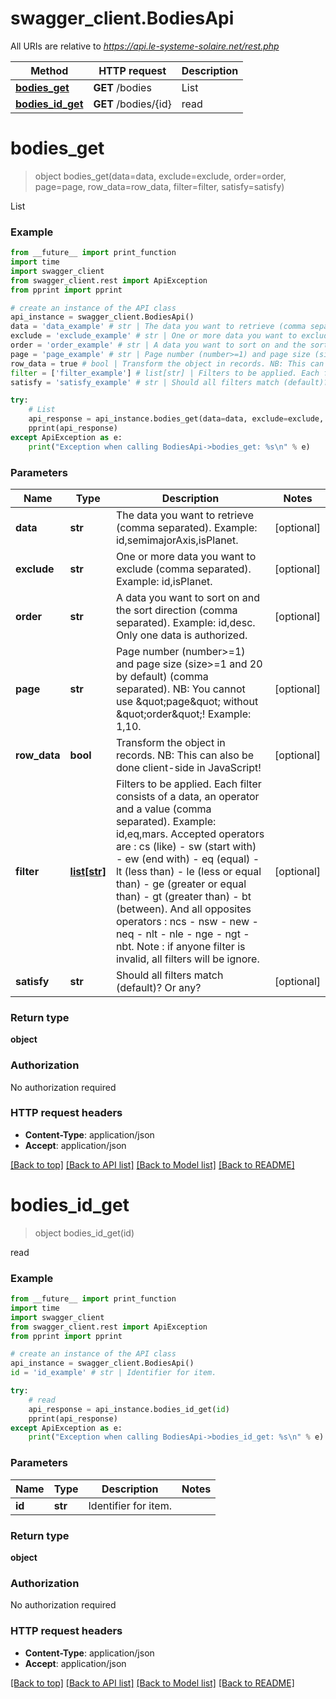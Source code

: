 # swagger_client.BodiesApi

All URIs are relative to *https://api.le-systeme-solaire.net/rest.php*

Method | HTTP request | Description
------------- | ------------- | -------------
[**bodies_get**](BodiesApi.md#bodies_get) | **GET** /bodies | List
[**bodies_id_get**](BodiesApi.md#bodies_id_get) | **GET** /bodies/{id} | read


# **bodies_get**
> object bodies_get(data=data, exclude=exclude, order=order, page=page, row_data=row_data, filter=filter, satisfy=satisfy)

List

### Example
```python
from __future__ import print_function
import time
import swagger_client
from swagger_client.rest import ApiException
from pprint import pprint

# create an instance of the API class
api_instance = swagger_client.BodiesApi()
data = 'data_example' # str | The data you want to retrieve (comma separated). Example: id,semimajorAxis,isPlanet. (optional)
exclude = 'exclude_example' # str | One or more data you want to exclude (comma separated). Example: id,isPlanet. (optional)
order = 'order_example' # str | A data you want to sort on and the sort direction (comma separated). Example: id,desc. Only one data is authorized. (optional)
page = 'page_example' # str | Page number (number>=1) and page size (size>=1 and 20 by default) (comma separated). NB: You cannot use \"page\" without \"order\"! Example: 1,10. (optional)
row_data = true # bool | Transform the object in records. NB: This can also be done client-side in JavaScript! (optional)
filter = ['filter_example'] # list[str] | Filters to be applied. Each filter consists of a data, an operator and a value (comma separated). Example: id,eq,mars. Accepted operators are : cs (like) - sw (start with) - ew (end with) - eq (equal) - lt (less than) - le (less or equal than) - ge (greater or equal than) - gt (greater than) - bt (between). And all opposites operators : ncs - nsw - new - neq - nlt - nle - nge - ngt - nbt. Note : if anyone filter is invalid, all filters will be ignore. (optional)
satisfy = 'satisfy_example' # str | Should all filters match (default)? Or any? (optional)

try:
    # List
    api_response = api_instance.bodies_get(data=data, exclude=exclude, order=order, page=page, row_data=row_data, filter=filter, satisfy=satisfy)
    pprint(api_response)
except ApiException as e:
    print("Exception when calling BodiesApi->bodies_get: %s\n" % e)
```

### Parameters

Name | Type | Description  | Notes
------------- | ------------- | ------------- | -------------
 **data** | **str**| The data you want to retrieve (comma separated). Example: id,semimajorAxis,isPlanet. | [optional] 
 **exclude** | **str**| One or more data you want to exclude (comma separated). Example: id,isPlanet. | [optional] 
 **order** | **str**| A data you want to sort on and the sort direction (comma separated). Example: id,desc. Only one data is authorized. | [optional] 
 **page** | **str**| Page number (number&gt;&#x3D;1) and page size (size&gt;&#x3D;1 and 20 by default) (comma separated). NB: You cannot use \&quot;page\&quot; without \&quot;order\&quot;! Example: 1,10. | [optional] 
 **row_data** | **bool**| Transform the object in records. NB: This can also be done client-side in JavaScript! | [optional] 
 **filter** | [**list[str]**](str.md)| Filters to be applied. Each filter consists of a data, an operator and a value (comma separated). Example: id,eq,mars. Accepted operators are : cs (like) - sw (start with) - ew (end with) - eq (equal) - lt (less than) - le (less or equal than) - ge (greater or equal than) - gt (greater than) - bt (between). And all opposites operators : ncs - nsw - new - neq - nlt - nle - nge - ngt - nbt. Note : if anyone filter is invalid, all filters will be ignore. | [optional] 
 **satisfy** | **str**| Should all filters match (default)? Or any? | [optional] 

### Return type

**object**

### Authorization

No authorization required

### HTTP request headers

 - **Content-Type**: application/json
 - **Accept**: application/json

[[Back to top]](#) [[Back to API list]](../README.md#documentation-for-api-endpoints) [[Back to Model list]](../README.md#documentation-for-models) [[Back to README]](../README.md)

# **bodies_id_get**
> object bodies_id_get(id)

read

### Example
```python
from __future__ import print_function
import time
import swagger_client
from swagger_client.rest import ApiException
from pprint import pprint

# create an instance of the API class
api_instance = swagger_client.BodiesApi()
id = 'id_example' # str | Identifier for item.

try:
    # read
    api_response = api_instance.bodies_id_get(id)
    pprint(api_response)
except ApiException as e:
    print("Exception when calling BodiesApi->bodies_id_get: %s\n" % e)
```

### Parameters

Name | Type | Description  | Notes
------------- | ------------- | ------------- | -------------
 **id** | **str**| Identifier for item. | 

### Return type

**object**

### Authorization

No authorization required

### HTTP request headers

 - **Content-Type**: application/json
 - **Accept**: application/json

[[Back to top]](#) [[Back to API list]](../README.md#documentation-for-api-endpoints) [[Back to Model list]](../README.md#documentation-for-models) [[Back to README]](../README.md)

